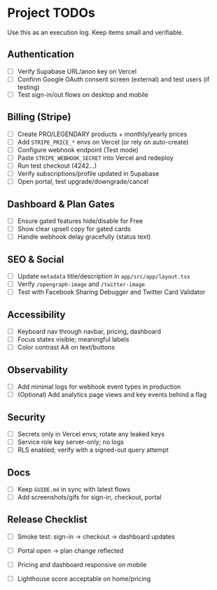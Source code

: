 # Project TODOs

Use this as an execution log. Keep items small and verifiable.

## Authentication
- [ ] Verify Supabase URL/anon key on Vercel
- [ ] Confirm Google OAuth consent screen (external) and test users (if testing)
- [ ] Test sign-in/out flows on desktop and mobile

## Billing (Stripe)
- [ ] Create PRO/LEGENDARY products + monthly/yearly prices
- [ ] Add `STRIPE_PRICE_*` envs on Vercel (or rely on auto-create)
- [ ] Configure webhook endpoint (Test mode)
- [ ] Paste `STRIPE_WEBHOOK_SECRET` into Vercel and redeploy
- [ ] Run test checkout (4242…)
- [ ] Verify subscriptions/profile updated in Supabase
- [ ] Open portal, test upgrade/downgrade/cancel

## Dashboard & Plan Gates
- [ ] Ensure gated features hide/disable for Free
- [ ] Show clear upsell copy for gated cards
- [ ] Handle webhook delay gracefully (status text)

## SEO & Social
- [ ] Update `metadata` title/description in `app/src/app/layout.tsx`
- [ ] Verify `/opengraph-image` and `/twitter-image`
- [ ] Test with Facebook Sharing Debugger and Twitter Card Validator

## Accessibility
- [ ] Keyboard nav through navbar, pricing, dashboard
- [ ] Focus states visible; meaningful labels
- [ ] Color contrast AA on text/buttons

## Observability
- [ ] Add minimal logs for webhook event types in production
- [ ] (Optional) Add analytics page views and key events behind a flag

## Security
- [ ] Secrets only in Vercel envs; rotate any leaked keys
- [ ] Service role key server-only; no logs
- [ ] RLS enabled; verify with a signed-out query attempt

## Docs
- [ ] Keep `GUIDE.md` in sync with latest flows
- [ ] Add screenshots/gifs for sign-in, checkout, portal

## Release Checklist
- [ ] Smoke test: sign-in → checkout → dashboard updates
- [ ] Portal open → plan change reflected
- [ ] Pricing and dashboard responsive on mobile
- [ ] Lighthouse score acceptable on home/pricing

